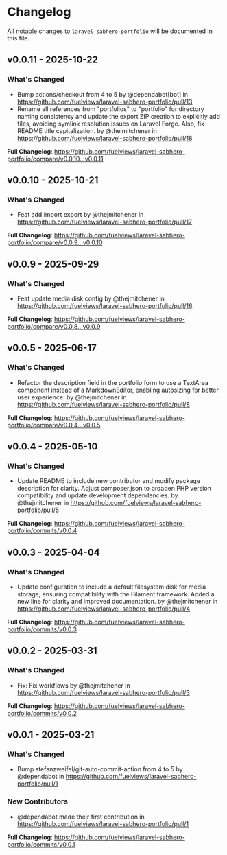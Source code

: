 # Changelog

All notable changes to `laravel-sabhero-portfolio` will be documented in this file.

## v0.0.11 - 2025-10-22

### What's Changed

* Bump actions/checkout from 4 to 5 by @dependabot[bot] in https://github.com/fuelviews/laravel-sabhero-portfolio/pull/13
* Rename all references from "portfolios" to "portfolio" for directory naming consistency and update the export ZIP creation to explicitly add files, avoiding symlink resolution issues on Laravel Forge. Also, fix README title capitalization. by @thejmitchener in https://github.com/fuelviews/laravel-sabhero-portfolio/pull/18

**Full Changelog**: https://github.com/fuelviews/laravel-sabhero-portfolio/compare/v0.0.10...v0.0.11

## v0.0.10 - 2025-10-21

### What's Changed

* Feat add import export by @thejmitchener in https://github.com/fuelviews/laravel-sabhero-portfolio/pull/17

**Full Changelog**: https://github.com/fuelviews/laravel-sabhero-portfolio/compare/v0.0.9...v0.0.10

## v0.0.9 - 2025-09-29

### What's Changed

* Feat update media disk config by @thejmitchener in https://github.com/fuelviews/laravel-sabhero-portfolio/pull/16

**Full Changelog**: https://github.com/fuelviews/laravel-sabhero-portfolio/compare/v0.0.8...v0.0.9

## v0.0.5 - 2025-06-17

### What's Changed

* Refactor the description field in the portfolio form to use a TextArea component instead of a MarkdownEditor, enabling autosizing for better user experience. by @thejmitchener in https://github.com/fuelviews/laravel-sabhero-portfolio/pull/8

**Full Changelog**: https://github.com/fuelviews/laravel-sabhero-portfolio/compare/v0.0.4...v0.0.5

## v0.0.4 - 2025-05-10

### What's Changed

* Update README to include new contributor and modify package description for clarity. Adjust composer.json to broaden PHP version compatibility and update development dependencies. by @thejmitchener in https://github.com/fuelviews/laravel-sabhero-portfolio/pull/5

**Full Changelog**: https://github.com/fuelviews/laravel-sabhero-portfolio/commits/v0.0.4

## v0.0.3 - 2025-04-04

### What's Changed

* Update configuration to include a default filesystem disk for media storage, ensuring compatibility with the Filament framework. Added a new line for clarity and improved documentation. by @thejmitchener in https://github.com/fuelviews/laravel-sabhero-portfolio/pull/4

**Full Changelog**: https://github.com/fuelviews/laravel-sabhero-portfolio/commits/v0.0.3

## v0.0.2 - 2025-03-31

### What's Changed

* Fix: Fix workflows by @thejmitchener in https://github.com/fuelviews/laravel-sabhero-portfolio/pull/3

**Full Changelog**: https://github.com/fuelviews/laravel-sabhero-portfolio/commits/v0.0.2

## v0.0.1 - 2025-03-21

### What's Changed

* Bump stefanzweifel/git-auto-commit-action from 4 to 5 by @dependabot in https://github.com/fuelviews/laravel-sabhero-portfolio/pull/1

### New Contributors

* @dependabot made their first contribution in https://github.com/fuelviews/laravel-sabhero-portfolio/pull/1

**Full Changelog**: https://github.com/fuelviews/laravel-sabhero-portfolio/commits/v0.0.1
